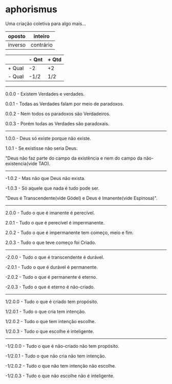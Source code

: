 # aphorismus
Uma criação coletiva para algo mais...

| oposto| inteiro |
|-------|---------|
|inverso|contrário|

|        | - Qnt  |  + Qtd  | 
|------- |--------|---------|
| + Qual |   -2   |   +2    |
| - Qual |  -1/2  |   1/2   |

---

0.0.0 - Existem Verdades e verdades.

0.0.1 - Todas as Verdades falam por meio de paradoxos.

0.0.2 - Nem todos os paradoxos são Verdadeiros.

0.0.3 - Porém todas as Verdades são paradoxais.

---

1.0.0 - Deus só existe porque não existe.

1.0.1 - Se existisse não seria Deus.

"Deus não faz parte do campo da existência 
e nem do campo da não-existencia(vide TAO).

---

-1.0.2 - Mas não que Deus não exista.

-1.0.3 - Só aquele que nada é tudo pode ser.

"Deus é Transcendente(vide Gödel) e Deus é Imanente(vide Espinosa)".

---

2.0.0 - Tudo o que é imanente é perecível.

2.0.1 - Tudo o que é perecível é impermanente.

2.0.2 - Tudo o que é impermanente tem começo, meio e fim.

2.0.3 - Tudo o que teve começo foi Criado.

---

-2.0.0 - Tudo o que é transcendente é durável.

-2.0.1 - Tudo o que é durável é permanente.

-2.0.2 - Tudo o que é permanente é eterno.

-2.0.3 - Tudo o que é eterno é não-criado.

---

1/2.0.0 - Tudo o que é criado tem propósito.

1/2.0.1 - Tudo o que cria tem intenção.

1/2.0.2 - Tudo o que tem intenção escolhe.

1/2.0.3 - Tudo o que escolhe é inteligente.

---

-1/2.0.0 - Tudo o que é não-criado não tem propósito.

-1/2.0.1 - Tudo o que não cria não tem intenção.

-1/2.0.2 - Tudo o que não tem intenção não escolhe.

-1/2.0.3 - Tudo o que não escolhe não é inteligente.
